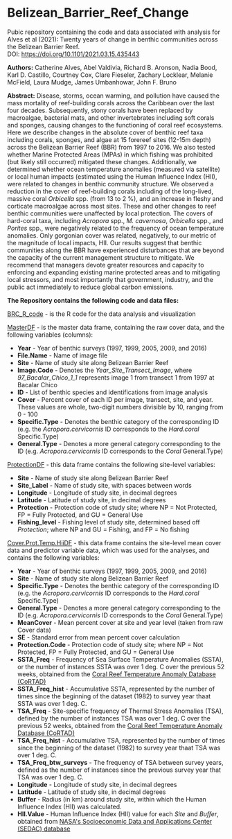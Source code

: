 # Belizean_Barrier_Reef_Change
Pubic repository containing the code and data associated with analysis for Alves et al (2021): Twenty years of change in benthic communities across the Belizean Barrier Reef.  
DOI: https://doi.org/10.1101/2021.03.15.435443  

**Authors:** Catherine Alves, Abel Valdivia, Richard B. Aronson, Nadia Bood, Karl D. Castillo, Courtney Cox, Clare Fieseler, Zachary Locklear, Melanie McField, Laura Mudge, James Umbanhowar, John F. Bruno

**Abstract:** Disease, storms, ocean warming, and pollution have caused the mass mortality of reef-building corals across the Caribbean over the last four decades. Subsequently, stony corals have been replaced by macroalgae, bacterial mats, and other invertebrates including soft corals and sponges, causing changes to the functioning of coral reef ecosystems. Here we describe changes in the absolute cover of benthic reef taxa including corals, sponges, and algae at 15 forereef sites (12-15m depth) across the Belizean Barrier Reef (BBR) from 1997 to 2016. We also tested whether Marine Protected Areas (MPAs) in which fishing was prohibited (but likely still occurred) mitigated these changes. Additionally, we determined whether ocean temperature anomalies (measured via satellite) or local human impacts (estimated using the Human Influence Index (HII), were related to changes in benthic community structure. We observed a reduction in the cover of reef-building corals including of the long-lived, massive coral *Orbicella* spp. (from 13 to 2 %), and an increase in fleshy and corticate macroalgae across most sites. These and other changes to reef benthic communities were unaffected by local protection. The covers of hard-coral taxa, including *Acropora* spp., *M. cavernosa*, *Orbicella* spp., and *Porites* spp., were negatively related to the frequency of ocean temperature anomalies. Only gorgonian cover was related, negatively, to our metric of the magnitude of local impacts, HII. Our results suggest that benthic communities along the BBR have experienced disturbances that are beyond the capacity of the current management structure to mitigate. We recommend that managers devote greater resources and capacity to enforcing and expanding existing marine protected areas and to mitigating local stressors, and most importantly that government, industry, and the public act immediately to reduce global carbon emissions. 

**The Repository contains the following code and data files:**  

[BRC_R_code](BRC_R_code.R) - is the R code for the data analysis and visualization  

[MasterDF](Data/Processed/Long.Master.Species.Groups.csv) - is the master data frame, containing the raw cover data, and the following variables (columns):  
* **Year** - Year of benthic surveys (1997, 1999, 2005, 2009, and 2016)  
* **File.Name** - Name of image file  
* **Site** - Name of study site along Belizean Barrier Reef  
* **Image.Code** - Denotes the *Year_Site_Transect_Image*, where *97_Bacalar_Chico_1_1* represents image 1 from transect 1 from 1997 at Bacalar Chico  
* **ID** - List of benthic species and identifications from image analysis  
* **Cover** - Percent cover of each ID per image, transect, site, and year. These values are whole, two-digit numbers divisible by 10, ranging from 0 - 100  
* **Specific.Type** - Denotes the benthic category of the corresponding ID (e.g. the *Acropora.cervicornis* ID corresponds to the *Hard.coral* Specific.Type)  
* **General.Type** - Denotes a more general category corresponding to the ID (e.g. *Acropora.cervicornis* ID corresponds to the *Coral* General.Type)  

[ProtectionDF](Data/Site/Belize_site_coord_protection.csv) - this data frame contains the following site-level variables:
* **Site** - Name of study site along Belizean Barrier Reef  
* **Site_Label** - Name of study site, with spaces between words  
* **Longitude** - Longitude of study site, in decimal degrees  
* **Latitude** - Latitude of study site, in decimal degrees  
* **Protection** - Protection code of study site; where NP = Not Protected, FP = Fully Protected, and GU = General Use  
* **Fishing_level** - Fishing level of study site, determined based off *Protection*; where NP and GU = Fishing, and FP = No fishing  

[Cover.Prot.Temp.HiiDF](Data/Processed/Cover.Prot.Temp.HiiDF.csv) - this data frame contains the site-level mean cover data and predictor variable data, which was used for the analyses, and contains the following variables:  
* **Year** - Year of benthic surveys (1997, 1999, 2005, 2009, and 2016)  
* **Site** - Name of study site along Belizean Barrier Reef  
* **Specific.Type** - Denotes the benthic category of the corresponding ID (e.g. the *Acropora.cervicornis* ID corresponds to the *Hard.coral* Specific.Type)  
* **General.Type** - Denotes a more general category corresponding to the ID (e.g. *Acropora.cervicornis* ID corresponds to the *Coral* General.Type)  
* **MeanCover** - Mean percent cover at site and year level (taken from raw Cover data)  
* **SE** - Standard error from mean percent cover calculation  
* **Protection.Code** - Protection code of study site; where NP = Not Protected, FP = Fully Protected, and GU = General Use  
* **SSTA_Freq** - Frequency of Sea Surface Temperature Anomalies (SSTA), or the number of instances SSTA was over 1 deg. C over the previous 52 weeks, obtained from the [Coral Reef Temperature Anomaly Database (CoRTAD)](https://www.nodc.noaa.gov/sog/cortad/) 
* **SSTA_Freq_hist** - Accumulative SSTA, represented by the number of times since the beginning of the dataset (1982) to survey year thaat SSTA was over 1 deg. C.
* **TSA_Freq** - Site-specific frequency of Thermal Stress Anomalies (TSA), defined by the number of instances TSA was over 1 deg. C over the previous 52 weeks, obtained from the [Coral Reef Temperature Anomaly Database (CoRTAD)](https://www.nodc.noaa.gov/sog/cortad/)  
* **TSA_Freq_hist** - Accumulative TSA, represented by the number of times since the beginning of the dataset (1982) to survey year thaat TSA was over 1 deg. C.
* **TSA_Freq_btw_surveys** - The frequency of TSA between survey years, defined as the number of instances since the previous survey year that TSA was over 1 deg. C.
* **Longitude** - Longitude of study site, in decimal degrees  
* **Latitude** - Latitude of study site, in decimal degrees  
* **Buffer** - Radius (in km) around study site, within which the Human Influence Index (HII) was calculated.  
* **HII.Value** - Human Influence Index (HII) value for each *Site* and *Buffer*, obtained from [NASA's Socioeconomic Data and Applications Center (SEDAC) database](https://sedac.ciesin.columbia.edu/data/set/wildareas-v2-human-influence-index-geographic)  
